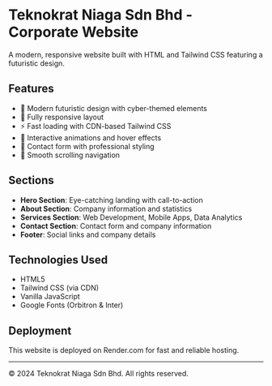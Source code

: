 # Teknokrat Niaga Sdn Bhd - Corporate Website

A modern, responsive website built with HTML and Tailwind CSS featuring a futuristic design.

## Features

- 🎨 Modern futuristic design with cyber-themed elements
- 📱 Fully responsive layout
- ⚡ Fast loading with CDN-based Tailwind CSS
- 🌟 Interactive animations and hover effects
- 📧 Contact form with professional styling
- 🔗 Smooth scrolling navigation

## Sections

- **Hero Section**: Eye-catching landing with call-to-action
- **About Section**: Company information and statistics
- **Services Section**: Web Development, Mobile Apps, Data Analytics
- **Contact Section**: Contact form and company information
- **Footer**: Social links and company details

## Technologies Used

- HTML5
- Tailwind CSS (via CDN)
- Vanilla JavaScript
- Google Fonts (Orbitron & Inter)

## Deployment

This website is deployed on Render.com for fast and reliable hosting.

---

© 2024 Teknokrat Niaga Sdn Bhd. All rights reserved.
